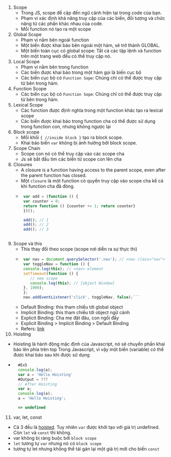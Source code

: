 1. Scope
   + Trong JS, scope đề cập đến ngữ cảnh hiện tại trong code của bạn.
   + Phạm vi xác định khả năng truy cập của các biến, đối tượng và chức năng từ các phần khác nhau của code.
   + Mỗi function nó tạo ra một scope
2. Global Scope
   + Phạm vi nằm bên ngoài function
   + Một biến được khai báo bên ngoài một hàm, sẽ trở thành GLOBAL.
   + Một biến toàn cục có global scope: Tất cả các tập lệnh và function trên một trang web đều có thể truy cập nó.
3. Local Scope
   + Phạm vi nằm bên trong function
   + Các biến được khai báo trong một hàm gọi là biến cục bộ
   + Các biến cục bộ có ```Function Sope```: Chúng chỉ có thể được truy cập từ bên trong hàm.
4. Function Scope
   + Các biến cục bộ có ```Function Sope```: Chúng chỉ có thể được truy cập từ bên trong hàm.
5. Lexical Scope
   + Các function được định nghĩa trong một function khác tạo ra lexical scope
   + Các biến được khai báo trong function cha có thể được sử dụng trong function con, nhưng không ngược lại
6. Block scope
   + Mỗi khối ```{ //inside block }``` tạo ra block scope.
   + Khai báo biến ```var``` không bị ảnh hưởng bởi block scope.
7. Scope Chain
   + Scope con nó có thể truy cập vào các scope cha
   + Js sẽ bắt đầu tìm các biến từ scope con lên cha
8. Closures
   + A closure is a function having access to the parent scope, even after the parent function has closed.
   + Một ```closure``` là một function có quyền truy cập vào scope cha kể cả khi function cha đã đóng.
   + ```js
      var add = (function () {
      var counter = 0;
      return function () {counter += 1; return counter}
      })();

      add(); // 1
      add(); // 2
      add(); // 3
   ```
9. Scope và this
   + This thay đổi theo scope (scope nơi diễn ra sự thực thi)
   + ```js
      var nav = document.querySelector('.nav'); // <nav class="nav">
      var toggleNav = function () {
      console.log(this); // <nav> element
      setTimeout(function () {
         // new scope
         console.log(this); // [object Window]
      }, 1000);
      };
      nav.addEventListener('click', toggleNav, false);```

   + Default Binding: this tham chiếu tới global object
   + Implicit Binding: this tham chiếu tới object ngữ cảnh
   + Explicit Binding: Cha mẹ đặt đâu, con ngồi đấy
   +  Explicit Binding > Implicit Binding > Default Binding
   + Refers: [link](https://viblo.asia/p/ban-ve-js-lam-the-nao-de-xac-dinh-this-GrLZDb1O5k0)
10. Hoisting
  +  Hoisting là hành động mặc định của Javascript, nó sẽ chuyển phần khai báo lên phía trên top Trong Javascript, vì vậy một biến (variable) có thể được khai báo sau khi được sử dụng

  + ```javascript
      #Ex5
      console.log(a);
      var a = 'Hello Hoisting'
      #Output = ???
      // After Hoisting
      var a;
      console.log(a);
      a = 'Hello Hoisting';

      => undefined
      ```

11. var, let, const
   + Cả 3 đều là [hoisted](https://viblo.asia/p/hoisting-javascript-WAyK8RmmlxX). Tuy nhiên ```var``` được khởi tạo với giá trị undefined. Còn ```let``` và ```const``` thì không.
   + var không bị ràng buộc bới ```block scope```
   + ```let``` tương tự ```var``` nhưng nó có ```block scope```
   + tương tự let nhưng không thể tái gán lại một giá trị mới cho biến ```const```
